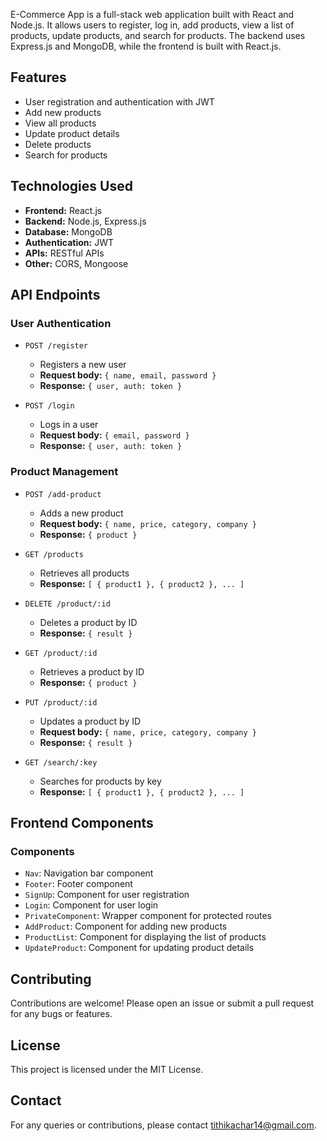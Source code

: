 E-Commerce App is a full-stack web application built with React and Node.js. It allows users to register, log in, add products, view a list of products, update products, and search for products. The backend uses Express.js and MongoDB, while the frontend is built with React.js.

## Features

- User registration and authentication with JWT
- Add new products
- View all products
- Update product details
- Delete products
- Search for products

## Technologies Used

- **Frontend:** React.js
- **Backend:** Node.js, Express.js
- **Database:** MongoDB
- **Authentication:** JWT
- **APIs:** RESTful APIs
- **Other:** CORS, Mongoose

## API Endpoints

### User Authentication

- `POST /register`
  - Registers a new user
  - **Request body:** `{ name, email, password }`
  - **Response:** `{ user, auth: token }`

- `POST /login`
  - Logs in a user
  - **Request body:** `{ email, password }`
  - **Response:** `{ user, auth: token }`

### Product Management

- `POST /add-product`
  - Adds a new product
  - **Request body:** `{ name, price, category, company }`
  - **Response:** `{ product }`

- `GET /products`
  - Retrieves all products
  - **Response:** `[ { product1 }, { product2 }, ... ]`

- `DELETE /product/:id`
  - Deletes a product by ID
  - **Response:** `{ result }`

- `GET /product/:id`
  - Retrieves a product by ID
  - **Response:** `{ product }`

- `PUT /product/:id`
  - Updates a product by ID
  - **Request body:** `{ name, price, category, company }`
  - **Response:** `{ result }`

- `GET /search/:key`
  - Searches for products by key
  - **Response:** `[ { product1 }, { product2 }, ... ]`

## Frontend Components

### Components

- `Nav`: Navigation bar component
- `Footer`: Footer component
- `SignUp`: Component for user registration
- `Login`: Component for user login
- `PrivateComponent`: Wrapper component for protected routes
- `AddProduct`: Component for adding new products
- `ProductList`: Component for displaying the list of products
- `UpdateProduct`: Component for updating product details

## Contributing

Contributions are welcome! Please open an issue or submit a pull request for any bugs or features.

## License

This project is licensed under the MIT License.

## Contact

For any queries or contributions, please contact tithikachar14@gmail.com.
